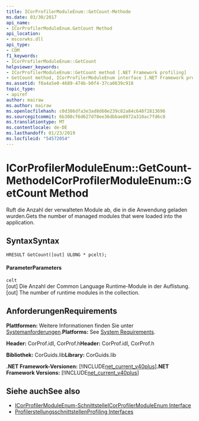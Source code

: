```yaml
---
title: ICorProfilerModuleEnum::GetCount-Methode
ms.date: 03/30/2017
api_name:
- ICorProfilerModuleEnum.GetCount Method
api_location:
- mscorwks.dll
api_type:
- COM
f1_keywords:
- ICorProfilerModuleEnum::GetCount
helpviewer_keywords:
- ICorProfilerModuleEnum::GetCount method [.NET Framework profiling]
- GetCount method, ICorProfilerModuleEnum interface [.NET Framework profiling]
ms.assetid: f0a4a5e0-4689-474b-b0f4-37ca0639c918
topic_type:
- apiref
author: mairaw
ms.author: mairaw
ms.openlocfilehash: c0d386dfa3e3ad8d60e239c82a84c648f2813696
ms.sourcegitcommit: 6b308cf6d627d78ee36dbbae8972a310ac7fd6c8
ms.translationtype: MT
ms.contentlocale: de-DE
ms.lasthandoff: 01/23/2019
ms.locfileid: "54572054"
---
```

# <a name="icorprofilermoduleenumgetcount-method"></a><span data-ttu-id="135e5-102">ICorProfilerModuleEnum::GetCount-Methode</span><span class="sxs-lookup"><span data-stu-id="135e5-102">ICorProfilerModuleEnum::GetCount Method</span></span>
<span data-ttu-id="135e5-103">Ruft die Anzahl der verwalteten Module ab, die in die Anwendung geladen wurden.</span><span class="sxs-lookup"><span data-stu-id="135e5-103">Gets the number of managed modules that were loaded into the application.</span></span>  
  
## <a name="syntax"></a><span data-ttu-id="135e5-104">Syntax</span><span class="sxs-lookup"><span data-stu-id="135e5-104">Syntax</span></span>  
  
```  
HRESULT GetCount([out] ULONG * pcelt);  
```  
  
#### <a name="parameters"></a><span data-ttu-id="135e5-105">Parameter</span><span class="sxs-lookup"><span data-stu-id="135e5-105">Parameters</span></span>  
 `celt`  
 <span data-ttu-id="135e5-106">[out] Die Anzahl der Common Language Runtime-Module in der Auflistung.</span><span class="sxs-lookup"><span data-stu-id="135e5-106">[out] The number of runtime modules in the collection.</span></span>  
  
## <a name="requirements"></a><span data-ttu-id="135e5-107">Anforderungen</span><span class="sxs-lookup"><span data-stu-id="135e5-107">Requirements</span></span>  
 <span data-ttu-id="135e5-108">**Plattformen:** Weitere Informationen finden Sie unter [Systemanforderungen](../../../../docs/framework/get-started/system-requirements.md).</span><span class="sxs-lookup"><span data-stu-id="135e5-108">**Platforms:** See [System Requirements](../../../../docs/framework/get-started/system-requirements.md).</span></span>  
  
 <span data-ttu-id="135e5-109">**Header:** CorProf.idl, CorProf.h</span><span class="sxs-lookup"><span data-stu-id="135e5-109">**Header:** CorProf.idl, CorProf.h</span></span>  
  
 <span data-ttu-id="135e5-110">**Bibliothek:** CorGuids.lib</span><span class="sxs-lookup"><span data-stu-id="135e5-110">**Library:** CorGuids.lib</span></span>  
  
 <span data-ttu-id="135e5-111">**.NET Framework-Versionen:** [!INCLUDE[net_current_v40plus](../../../../includes/net-current-v40plus-md.md)]</span><span class="sxs-lookup"><span data-stu-id="135e5-111">**.NET Framework Versions:** [!INCLUDE[net_current_v40plus](../../../../includes/net-current-v40plus-md.md)]</span></span>  
  
## <a name="see-also"></a><span data-ttu-id="135e5-112">Siehe auch</span><span class="sxs-lookup"><span data-stu-id="135e5-112">See also</span></span>
- [<span data-ttu-id="135e5-113">ICorProfilerModuleEnum-Schnittstelle</span><span class="sxs-lookup"><span data-stu-id="135e5-113">ICorProfilerModuleEnum Interface</span></span>](../../../../docs/framework/unmanaged-api/profiling/icorprofilermoduleenum-interface.md)
- [<span data-ttu-id="135e5-114">Profilerstellungsschnittstellen</span><span class="sxs-lookup"><span data-stu-id="135e5-114">Profiling Interfaces</span></span>](../../../../docs/framework/unmanaged-api/profiling/profiling-interfaces.md)
